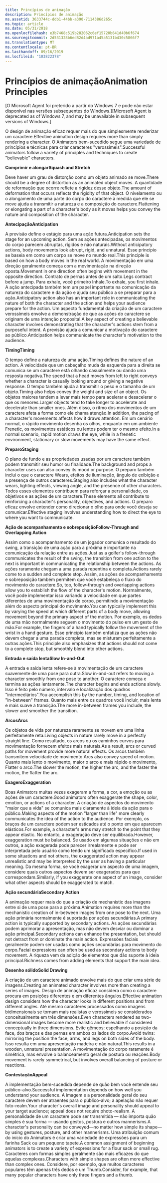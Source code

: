 ```yaml
---
title: Princípios de animação
description: Princípios de animação
ms.assetid: 3633744c-ddb1-44bb-a390-7114386d265c
ms.topic: article
ms.date: 05/31/2018
ms.openlocfilehash: e3b7468c519b282062c6ef15720b641d40b6f674
ms.sourcegitcommit: 2d531328b6ed82d4ad971a45a5131b430c5866f7
ms.translationtype: MT
ms.contentlocale: pt-BR
ms.lasthandoff: 09/16/2019
ms.locfileid: "103822378"
---
```

# <a name="animation-principles"></a><span data-ttu-id="9e98a-103">Princípios de animação</span><span class="sxs-lookup"><span data-stu-id="9e98a-103">Animation Principles</span></span>

<span data-ttu-id="9e98a-104">\[O Microsoft Agent foi preterido a partir do Windows 7 e pode não estar disponível nas versões subsequentes do Windows.\]</span><span class="sxs-lookup"><span data-stu-id="9e98a-104">\[Microsoft Agent is deprecated as of Windows 7, and may be unavailable in subsequent versions of Windows.\]</span></span>

<span data-ttu-id="9e98a-105">O design de animação eficaz requer mais do que simplesmente renderizar um caractere.</span><span class="sxs-lookup"><span data-stu-id="9e98a-105">Effective animation design requires more than simply rendering a character.</span></span> <span data-ttu-id="9e98a-106">O Animators bem-sucedido segue uma variedade de princípios e técnicas para criar caracteres "verossímeis".</span><span class="sxs-lookup"><span data-stu-id="9e98a-106">Successful animators follow a variety of principles and techniques to create "believable" characters.</span></span>

<span data-ttu-id="9e98a-107">**Comprimir e alongar**</span><span class="sxs-lookup"><span data-stu-id="9e98a-107">**Squash and Stretch**</span></span>

<span data-ttu-id="9e98a-108">Deve haver um grau de distorção como um objeto animado se move.</span><span class="sxs-lookup"><span data-stu-id="9e98a-108">There should be a degree of distortion as an animated object moves.</span></span> <span data-ttu-id="9e98a-109">A quantidade de reformação que ocorre reflete a rigidez desse objeto.</span><span class="sxs-lookup"><span data-stu-id="9e98a-109">The amount of deformation that occurs reflects the rigidity of that object.</span></span> <span data-ttu-id="9e98a-110">O nivelamento ou o alongamento de uma parte do corpo do caractere à medida que ele se move ajuda a transmitir a natureza e a composição do caractere.</span><span class="sxs-lookup"><span data-stu-id="9e98a-110">Flattening or elongating a part of a character's body as it moves helps you convey the nature and composition of the character.</span></span>

<span data-ttu-id="9e98a-111">**Antecipação**</span><span class="sxs-lookup"><span data-stu-id="9e98a-111">**Anticipation**</span></span>

<span data-ttu-id="9e98a-112">A previsão define o estágio para uma ação futura.</span><span class="sxs-lookup"><span data-stu-id="9e98a-112">Anticipation sets the stage for an upcoming action.</span></span> <span data-ttu-id="9e98a-113">Sem as ações antecipadas, os movimentos do corpo parecem abruptas, rígidos e não naturais.</span><span class="sxs-lookup"><span data-stu-id="9e98a-113">Without anticipatory actions, body movements look abrupt, rigid, and unnatural.</span></span> <span data-ttu-id="9e98a-114">Esse princípio se baseia em como um corpo se move no mundo real.</span><span class="sxs-lookup"><span data-stu-id="9e98a-114">This principle is based on how a body moves in the real world.</span></span> <span data-ttu-id="9e98a-115">A movimentação em uma direção geralmente começa com a movimentação na direção oposta.</span><span class="sxs-lookup"><span data-stu-id="9e98a-115">Movement in one direction often begins with movement in the opposite direction.</span></span> <span data-ttu-id="9e98a-116">Contrato de pernas antes de um salto.</span><span class="sxs-lookup"><span data-stu-id="9e98a-116">Legs contract before a jump.</span></span> <span data-ttu-id="9e98a-117">Para exhale, você primeiro Inhale.</span><span class="sxs-lookup"><span data-stu-id="9e98a-117">To exhale, you first inhale.</span></span> <span data-ttu-id="9e98a-118">A ação antecipada também tem um papel importante na comunicação da natureza do caractere e da ação e ajuda seu público a se preparar para a ação.</span><span class="sxs-lookup"><span data-stu-id="9e98a-118">Anticipatory action also has an important role in communicating the nature of both the character and the action and helps your audience prepare for the action.</span></span> <span data-ttu-id="9e98a-119">Um aspecto fundamental da criação de um caractere verossímeis envolve a demonstração de que as ações do caractere se originam de uma intenção proposital.</span><span class="sxs-lookup"><span data-stu-id="9e98a-119">A key aspect of creating a believable character involves demonstrating that the character's actions stem from a purposeful intent.</span></span> <span data-ttu-id="9e98a-120">A previsão ajuda a comunicar a motivação do caractere ao público.</span><span class="sxs-lookup"><span data-stu-id="9e98a-120">Anticipation helps communicate the character's motivation to the audience.</span></span>

<span data-ttu-id="9e98a-121">**Timing**</span><span class="sxs-lookup"><span data-stu-id="9e98a-121">**Timing**</span></span>

<span data-ttu-id="9e98a-122">O tempo define a natureza de uma ação.</span><span class="sxs-lookup"><span data-stu-id="9e98a-122">Timing defines the nature of an action.</span></span> <span data-ttu-id="9e98a-123">A velocidade que um cabeçalho muda da esquerda para a direita se comunica se um caractere está olhando casualmente ou dando uma resposta negativa.</span><span class="sxs-lookup"><span data-stu-id="9e98a-123">The speed that a head moves from left to right conveys whether a character is casually looking around or giving a negative response.</span></span> <span data-ttu-id="9e98a-124">O tempo também ajuda a transmitir o peso e o tamanho de um objeto.</span><span class="sxs-lookup"><span data-stu-id="9e98a-124">Timing also helps convey the weight and size of an object.</span></span> <span data-ttu-id="9e98a-125">Os objetos maiores tendem a levar mais tempo para acelerar e desacelerar o que os menores.</span><span class="sxs-lookup"><span data-stu-id="9e98a-125">Larger objects tend to take longer to accelerate and decelerate than smaller ones.</span></span> <span data-ttu-id="9e98a-126">Além disso, o ritmo dos movimentos de um caractere afeta a forma como ele chama atenção.</span><span class="sxs-lookup"><span data-stu-id="9e98a-126">In addition, the pacing of a character's movements affects how it draws attention.</span></span> <span data-ttu-id="9e98a-127">Em um cenário normal, o rápido movimento desenha os olhos, enquanto em um ambiente Frenetic, os movimentos estáticos ou lentos podem ter o mesmo efeito.</span><span class="sxs-lookup"><span data-stu-id="9e98a-127">In a normal scenario, rapid motion draws the eye, while in a frenetic environment, stationary or slow movements may have the same effect.</span></span>

<span data-ttu-id="9e98a-128">**Preparo**</span><span class="sxs-lookup"><span data-stu-id="9e98a-128">**Staging**</span></span>

<span data-ttu-id="9e98a-129">O plano de fundo e as propriedades usadas por um caractere também podem transmitir seu humor ou finalidade.</span><span class="sxs-lookup"><span data-stu-id="9e98a-129">The background and props a character uses can also convey its mood or purpose.</span></span> <span data-ttu-id="9e98a-130">O preparo também inclui o que o caractere Wears, efeitos de iluminação, ângulo de exibição e a presença de outros caracteres.</span><span class="sxs-lookup"><span data-stu-id="9e98a-130">Staging also includes what the character wears, lighting effects, viewing angle, and the presence of other characters.</span></span> <span data-ttu-id="9e98a-131">Todos esses elementos contribuem para reforçar a personalidade, os objetivos e as ações de um caractere.</span><span class="sxs-lookup"><span data-stu-id="9e98a-131">These elements all contribute to reinforcing a character's personality, objectives, and actions.</span></span> <span data-ttu-id="9e98a-132">O preparo eficaz envolve entender como direcionar o olho para onde você deseja se comunicar.</span><span class="sxs-lookup"><span data-stu-id="9e98a-132">Effective staging involves understanding how to direct the eye to where you want to communicate.</span></span>

<span data-ttu-id="9e98a-133">**Ação de acompanhamento e sobreposição**</span><span class="sxs-lookup"><span data-stu-id="9e98a-133">**Follow-Through and Overlapping Action**</span></span>

<span data-ttu-id="9e98a-134">Assim como o acompanhamento de um jogador comunica o resultado do swing, a transição de uma ação para a próxima é importante na comunicação da relação entre as ações.</span><span class="sxs-lookup"><span data-stu-id="9e98a-134">Just as a golfer's follow-through communicates the result of the swing, the transition from one action to the next is important in communicating the relationship between the actions.</span></span> <span data-ttu-id="9e98a-135">As ações raramente chegam a uma parada repentina e completa.</span><span class="sxs-lookup"><span data-stu-id="9e98a-135">Actions rarely come to a sudden and complete stop.</span></span> <span data-ttu-id="9e98a-136">Assim, as ações de acompanhamento e sobreposição também permitem que você estabeleça o fluxo do movimento do caractere.</span><span class="sxs-lookup"><span data-stu-id="9e98a-136">So, too, follow-through and overlapping actions allow you to establish the flow of the character's motion.</span></span> <span data-ttu-id="9e98a-137">Normalmente, você pode implementar isso variando a velocidade em que partes diferentes de uma movimentação de corpo, permitindo a movimentação além do aspecto principal do movimento.</span><span class="sxs-lookup"><span data-stu-id="9e98a-137">You can typically implement this by varying the speed at which different parts of a body move, allowing movement beyond the primary aspect of the motion.</span></span> <span data-ttu-id="9e98a-138">Por exemplo, os dedos de uma mão normalmente seguem o movimento do pulso em um gesto de mão.</span><span class="sxs-lookup"><span data-stu-id="9e98a-138">For example, the fingers of a hand typically follow the movement of the wrist in a hand gesture.</span></span> <span data-ttu-id="9e98a-139">Esse princípio também enfatiza que as ações não devem chegar a uma parada completa, mas se misturam perfeitamente a outras ações.</span><span class="sxs-lookup"><span data-stu-id="9e98a-139">This principle also emphasizes that actions should not come to a complete stop, but smoothly blend into other actions.</span></span>

<span data-ttu-id="9e98a-140">**Entrada e saída lenta**</span><span class="sxs-lookup"><span data-stu-id="9e98a-140">**Slow In-and-Out**</span></span>

<span data-ttu-id="9e98a-141">A entrada e saída lenta refere-se à movimentação de um caractere suavemente de uma pose para outra.</span><span class="sxs-lookup"><span data-stu-id="9e98a-141">Slow in-and-out refers to moving a character smoothly from one pose to another.</span></span> <span data-ttu-id="9e98a-142">O caractere começa e termina as ações lentamente.</span><span class="sxs-lookup"><span data-stu-id="9e98a-142">The character begins and ends actions slowly.</span></span> <span data-ttu-id="9e98a-143">Isso é feito pelo número, intervalo e localização dos quadros "intermediários".</span><span class="sxs-lookup"><span data-stu-id="9e98a-143">You accomplish this by the number, timing, and location of "in-between" frames.</span></span> <span data-ttu-id="9e98a-144">Quanto mais entre os quadros você incluir, mais lenta e mais suave a transição.</span><span class="sxs-lookup"><span data-stu-id="9e98a-144">The more in-between frames you include, the slower and smoother the transition.</span></span>

<span data-ttu-id="9e98a-145">**Arcos**</span><span class="sxs-lookup"><span data-stu-id="9e98a-145">**Arcs**</span></span>

<span data-ttu-id="9e98a-146">Os objetos de vida por natureza raramente se movem em uma linha perfeitamente reta.</span><span class="sxs-lookup"><span data-stu-id="9e98a-146">Living objects in nature rarely move in a perfectly straight line.</span></span> <span data-ttu-id="9e98a-147">Como resultado, os arcos ou os caminhos curvos para movimentação fornecem efeitos mais naturais.</span><span class="sxs-lookup"><span data-stu-id="9e98a-147">As a result, arcs or curved paths for movement provide more natural effects.</span></span> <span data-ttu-id="9e98a-148">Os arcos também transmitem velocidade de movimento.</span><span class="sxs-lookup"><span data-stu-id="9e98a-148">Arcs also convey speed of motion.</span></span> <span data-ttu-id="9e98a-149">Quanto mais lento o movimento, maior o arco e mais rápido o movimento, Flatter o arco.</span><span class="sxs-lookup"><span data-stu-id="9e98a-149">The slower the motion, the higher the arc, and the faster the motion, the flatter the arc.</span></span>

<span data-ttu-id="9e98a-150">**Exagero**</span><span class="sxs-lookup"><span data-stu-id="9e98a-150">**Exaggeration**</span></span>

<span data-ttu-id="9e98a-151">Boas Animators muitas vezes exageram a forma, a cor, a emoção ou as ações de um caractere.</span><span class="sxs-lookup"><span data-stu-id="9e98a-151">Good animators often exaggerate the shape, color, emotion, or actions of a character.</span></span> <span data-ttu-id="9e98a-152">A criação de aspectos do movimento "maior que a vida" se comunica mais claramente à ideia da ação para o público.</span><span class="sxs-lookup"><span data-stu-id="9e98a-152">Making aspects of the motion "larger than life" more clearly communicates the idea of the action to the audience.</span></span> <span data-ttu-id="9e98a-153">Por exemplo, os braços de um caractere podem ser esticados até o ponto em que aparecem elásticos.</span><span class="sxs-lookup"><span data-stu-id="9e98a-153">For example, a character's arms may stretch to the point that they appear elastic.</span></span> <span data-ttu-id="9e98a-154">No entanto, a exageração deve ser equilibrada.</span><span class="sxs-lookup"><span data-stu-id="9e98a-154">However, exaggeration must be balanced.</span></span> <span data-ttu-id="9e98a-155">Se usado em algumas situações e não em outros, a ação exagerada pode parecer irrealamente e pode ser interpretada pelo usuário como tendo um significado específico.</span><span class="sxs-lookup"><span data-stu-id="9e98a-155">If used in some situations and not others, the exaggerated action may appear unrealistic and may be interpreted by the user as having a particular meaning.</span></span> <span data-ttu-id="9e98a-156">Da mesma forma, se você exagerar um aspecto de uma imagem, considere quais outros aspectos devem ser exagerados para que correspondam.</span><span class="sxs-lookup"><span data-stu-id="9e98a-156">Similarly, if you exaggerate one aspect of an image, consider what other aspects should be exaggerated to match.</span></span>

<span data-ttu-id="9e98a-157">**Ação secundária**</span><span class="sxs-lookup"><span data-stu-id="9e98a-157">**Secondary Action**</span></span>

<span data-ttu-id="9e98a-158">A animação requer mais do que a criação de mechanistic das imagens entre si de uma pose para a próxima.</span><span class="sxs-lookup"><span data-stu-id="9e98a-158">Animation requires more than the mechanistic creation of in-between images from one pose to the next.</span></span> <span data-ttu-id="9e98a-159">Uma ação primária normalmente é suportada por ações secundárias.</span><span class="sxs-lookup"><span data-stu-id="9e98a-159">A primary action is typically supported by secondary actions.</span></span> <span data-ttu-id="9e98a-160">As ações secundárias podem aprimorar a apresentação, mas não devem desviar ou dominar a ação principal.</span><span class="sxs-lookup"><span data-stu-id="9e98a-160">Secondary actions can enhance the presentation, but should not detract from or dominate the main action.</span></span> <span data-ttu-id="9e98a-161">Expressões faciais geralmente podem ser usadas como ações secundárias para movimento do corpo.</span><span class="sxs-lookup"><span data-stu-id="9e98a-161">Facial expressions can often be used as secondary actions to body movement.</span></span> <span data-ttu-id="9e98a-162">A riqueza vem da adição de elementos que dão suporte à ideia principal.</span><span class="sxs-lookup"><span data-stu-id="9e98a-162">Richness comes from adding elements that support the main idea.</span></span>

<span data-ttu-id="9e98a-163">**Desenho sólido**</span><span class="sxs-lookup"><span data-stu-id="9e98a-163">**Solid Drawing**</span></span>

<span data-ttu-id="9e98a-164">A criação de um caractere animado envolve mais do que criar uma série de imagens.</span><span class="sxs-lookup"><span data-stu-id="9e98a-164">Creating an animated character involves more than creating a series of images.</span></span> <span data-ttu-id="9e98a-165">Design de animação eficaz considera como o caractere procura em posições diferentes e em diferentes ângulos.</span><span class="sxs-lookup"><span data-stu-id="9e98a-165">Effective animation design considers how the character looks in different positions and from different angles.</span></span> <span data-ttu-id="9e98a-166">Até mesmo caracteres processados como imagens bidimensionais se tornam mais realistas e verossímeis se considerados conceitualmente em três dimensões.</span><span class="sxs-lookup"><span data-stu-id="9e98a-166">Even characters rendered as two-dimensional images become more realistic and believable if considered conceptually in three dimensions.</span></span> <span data-ttu-id="9e98a-167">Evite gêmeos: espelhando a posição da face, dos braços e das pernas em ambos os lados do corpo.</span><span class="sxs-lookup"><span data-stu-id="9e98a-167">Avoid twins: mirroring the position the face, arms, and legs on both sides of the body.</span></span> <span data-ttu-id="9e98a-168">Isso resulta em uma apresentação madeira e não natural.</span><span class="sxs-lookup"><span data-stu-id="9e98a-168">This results in a wooden, unnatural presentation.</span></span> <span data-ttu-id="9e98a-169">A movimentação do corpo raramente é simétrica, mas envolve o balanceamento geral de postura ou reações.</span><span class="sxs-lookup"><span data-stu-id="9e98a-169">Body movement is rarely symmetrical, but involves overall balancing of posture or reactions.</span></span>

<span data-ttu-id="9e98a-170">**Contestação**</span><span class="sxs-lookup"><span data-stu-id="9e98a-170">**Appeal**</span></span>

<span data-ttu-id="9e98a-171">A implementação bem-sucedida depende de quão bem você entende seu público-alvo.</span><span class="sxs-lookup"><span data-stu-id="9e98a-171">Successful implementation depends on how well you understand your audience.</span></span> <span data-ttu-id="9e98a-172">A imagem e a personalidade geral do seu caractere devem ser atraentes para o público-alvo; a apelação não requer foto-realm.</span><span class="sxs-lookup"><span data-stu-id="9e98a-172">Your character's overall image and personality should appeal to your target audience; appeal does not require photo-realism.</span></span> <span data-ttu-id="9e98a-173">A personalidade de um caractere pode ser transmitida — não importa quão simples é sua forma — usando gestos, postura e outros mannerisms.</span><span class="sxs-lookup"><span data-stu-id="9e98a-173">A character's personality can be conveyed—no matter how simple its shape—by using gestures, posture, and other mannerisms.</span></span> <span data-ttu-id="9e98a-174">Uma atribuição comum do início do Animators é criar uma variedade de expressões para um farinha Sack ou um pequeno tapete.</span><span class="sxs-lookup"><span data-stu-id="9e98a-174">A common assignment of beginning animators is to create a variety of expressions for a flour sack or small rug.</span></span> <span data-ttu-id="9e98a-175">Caracteres com formas simples geralmente são mais eficazes do que aquelas complexas.</span><span class="sxs-lookup"><span data-stu-id="9e98a-175">Characters with simple shapes are often more effective than complex ones.</span></span> <span data-ttu-id="9e98a-176">Considere, por exemplo, que muitos caracteres populares têm apenas três dedos e um Thumb.</span><span class="sxs-lookup"><span data-stu-id="9e98a-176">Consider, for example, that many popular characters have only three fingers and a thumb.</span></span>

 

 




